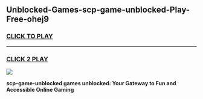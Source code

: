 
## Unblocked-Games-scp-game-unblocked-Play-Free-ohej9
<h3>
<a href="https://premium76.site?title=scp-game-unblocked&ref=22A">CLICK TO PLAY</a></h3>
<hr>

<h3>
<a href="https://premium76.site?title=scp-game-unblocked&ref=22A">CLICK 2 PLAY</a>
  
</h3>

<a href="https://premium76.site?title=scp-game-unblocked&ref=22A"><img src="https://clearcache.store/games.png"></a>


**scp-game-unblocked games unblocked: Your Gateway to Fun and Accessible Online Gaming**
